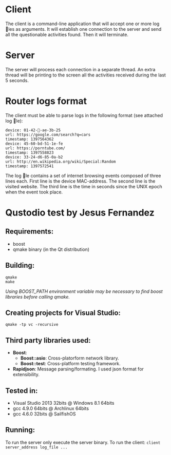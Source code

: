 # Client
The client is a command-line application that will accept one or more log les
as arguments.
It will establish one connection to the server and send all the questionable
activities found. Then it will terminate.

# Server
The server will process each connection in a separate thread. An extra thread
will be printing to the screen all the activities received during the last 5 seconds.

# Router logs format
The client must be able to parse logs in the following format (see attached log
le):
```
device: 01-42--ae-3b-25
url: https://google.com/search?q=cars
timestamp: 1397564362
device: 45-60-bd-51-1e-fe
url: https://porntube.com/
timestamp: 1397558823
device: 33-24-d6-85-0a-b2
url: http://en.wikipedia.org/wiki/Special:Random
timestamp: 1397572541
```
The log le contains a set of internet browsing events composed of three
lines each. First line is the device MAC-address. The second line is the visited
website. The third line is the time in seconds since the UNIX epoch when the
event took place.

# Qustodio test by Jesus Fernandez

## Requirements:
- boost
- qmake binary (in the Qt distribution)

## Building:
```
qmake
make
```

_Using BOOST_PATH environment variable may be necessary to find boost libraries before calling qmake._

## Creating projects for Visual Studio:
```
qmake -tp vc -recursive
```

## Third party libraries used: ##
* **Boost**: 
  * **Boost::asio**: Cross-platorform network library.
  * **Boost::test**: Cross-platform testing framework.
* **Rapidjson**: Message parsing/formating. I used json format for extensibility.

## Tested in: ##
* Visual Studio 2013 32bits @ Windows 8.1 64bits
* gcc 4.9.0 64bits @ Archlinux 64bits
* gcc 4.6.0 32bits @ SailfishOS

## Running: ##
To run the server only execute the server binary.
To run the client: `client server_address log_file ...`